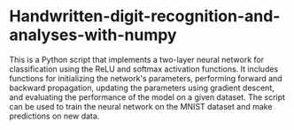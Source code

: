 # Handwritten-digit-recognition-and-analyses-with-numpy

This is a Python script that implements a two-layer neural network for classification using the ReLU and softmax activation functions. It includes functions for initializing the network's parameters, performing forward and backward propagation, updating the parameters using gradient descent, and evaluating the performance of the model on a given dataset. The script can be used to train the neural network on the MNIST dataset and make predictions on new data.
